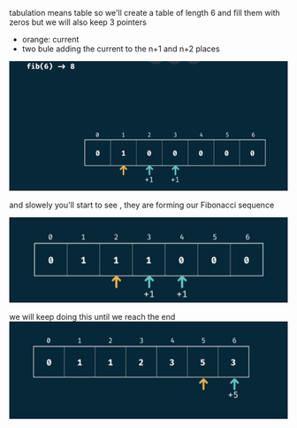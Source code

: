 tabulation means table so we'll create a table of length 6 and fill them with zeros 
but we will also keep 3 pointers 
* orange: current
* two bule adding the current to the n+1 and n+2 places

![](/images/image_2025-02-09_163318170.png)

and slowely you'll start to see , they are forming our Fibonacci sequence 

![](/images/image_2025-02-09_163439467.png)

we will keep doing this until we reach the end 
![](/images/image_2025-02-09_163554148.png)
